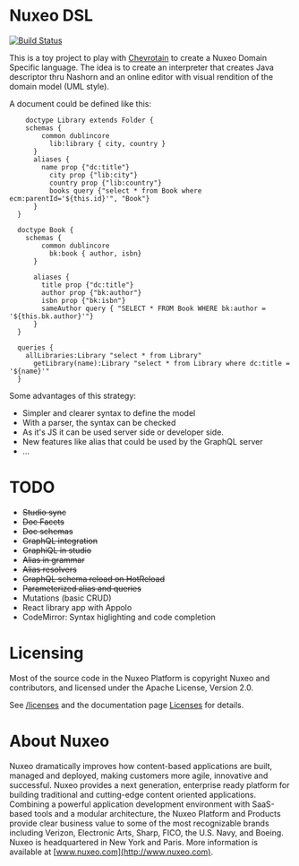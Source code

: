 # Nuxeo DSL

[![Build Status](https://travis-ci.org/dmetzler/nuxeo-dsl.png?branch=master)](https://travis-ci.org/dmetzler/nuxeo-dsl)


This is a toy project to play with [Chevrotain](https://github.com/SAP/chevrotain) to create a Nuxeo Domain Specific language. The idea is to create an interpreter that creates Java descriptor thru Nashorn and an online editor with visual rendition of the domain model (UML style).


A document could be defined like this:
                
        doctype Library extends Folder {
        schemas {
            common dublincore
              lib:library { city, country }
          }
          aliases {
            name prop {"dc:title"}
              city prop {"lib:city"}
              country prop {"lib:country"}
              books query {"select * from Book where ecm:parentId='${this.id}'", "Book"}
          }
      }
       
      doctype Book {
        schemas {
            common dublincore
              bk:book { author, isbn}
          }
          
          aliases {
            title prop {"dc:title"}
            author prop {"bk:author"}
            isbn prop {"bk:isbn"}
            sameAuthor query { "SELECT * FROM Book WHERE bk:author = '${this.bk.author}'"}
          }
      }
      
      queries {
        allLibraries:Library "select * from Library" 
          getLibrary(name):Library "select * from Library where dc:title = '${name}'" 
      }



Some advantages of this strategy:

  * Simpler and clearer syntax to define the model
  * With a parser, the syntax can be checked
  * As it's JS it can be used server side or developer side.
  * New features like alias that could be used by the GraphQL server
  * ...


# TODO

 * ~~Studio sync~~
 * ~~Doc Facets~~
 * ~~Doc schemas~~
 * ~~GraphQL integration~~
 * ~~GraphiQL in studio~~
 * ~~Alias in grammar~~
 * ~~Alias resolvers~~
 * ~~GraphQL schema reload on HotReload~~
 * ~~Parameterized alias and queries~~
 * Mutations (basic CRUD)
 * React library app with Appolo
 * CodeMirror: Syntax higlighting and code completion


# Licensing

Most of the source code in the Nuxeo Platform is copyright Nuxeo and
contributors, and licensed under the Apache License, Version 2.0.

See [/licenses](/licenses) and the documentation page [Licenses](http://doc.nuxeo.com/x/gIK7) for details.

# About Nuxeo

Nuxeo dramatically improves how content-based applications are built, managed and deployed, making customers more agile, innovative and successful. Nuxeo provides a next generation, enterprise ready platform for building traditional and cutting-edge content oriented applications. Combining a powerful application development environment with SaaS-based tools and a modular architecture, the Nuxeo Platform and Products provide clear business value to some of the most recognizable brands including Verizon, Electronic Arts, Sharp, FICO, the U.S. Navy, and Boeing. Nuxeo is headquartered in New York and Paris. More information is available at [www.nuxeo.com](http://www.nuxeo.com).
